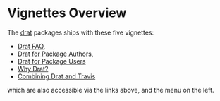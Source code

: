 # Vignettes Overview

The [drat](https://cran.r-project.org/package=drat) packages ships with these five vignettes:

- [Drat FAQ](/dratfaq), 
- [Drat for Package Authors](/dratforauthors), 
- [Drat for Package Users](/dratforusers)
- [Why Drat?](/whydrat)
- [Combining Drat and Travis](/combiningdratandtravis)

which are also accessible via the links above, and the menu on the left.

